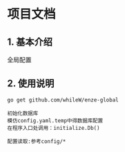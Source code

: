 # 项目文档

## 1. 基本介绍
全局配置

## 2. 使用说明
```
go get github.com/whileW/enze-global
```

```
初始化数据库
模仿config.yaml.temp中得数据库配置
在程序入口处调用：initialize.Db()
```

```
配置读取:参考config/*
```
